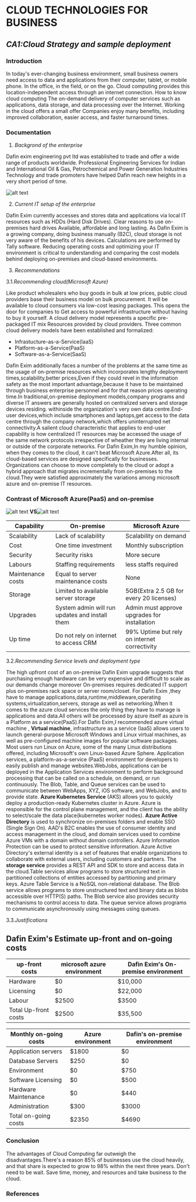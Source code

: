 # **CLOUD TECHNOLOGIES FOR BUSINESS** #

## *CA1:Cloud Strategy and sample deployment* ##

### Introduction ###

In today's ever-changing business environment, small business owners need access to data and applications from their computer, tablet, or mobile phone.
In the office, in the field, or on the go. Cloud computing provides this location-independent access through an internet connection. How to know cloud computing
The on-demand delivery of computer services such as applications, data storage, and data processing over the Internet. Working in the cloud offers a small offer
Companies enjoy many benefits, including improved collaboration, easier access, and faster turnaround times.

### Documentation ###

1. *Backgrond of the enterprise*

Dafin exim engineering pvt ltd was established to trade and offer a wide range of products worldwide.
Professional Engineering Services for Indian and International Oil & Gas, Petrochemical and Power Generation Industries
Technology and trade promoters have helped Dafin reach new heights in a very short period of time.
 
![alt text](https://dafinglobal.com/wp-content/uploads/2017/09/dafinlogo.jpg)


2. *Current IT setup of the enterprise*

Dafin Exim currently accesses and stores data and applications via local IT resources such as HDDs (Hard Disk Drives). Clear reasons to use on-premises hard drives
Available, affordable and long lasting. As Dafin Exim is a growing company, doing business manually (B2C), cloud storage is not very aware of the benefits of his devices.
Calculations are performed by Tally software. Reducing operating costs and optimizing your IT environment is critical to understanding and comparing the cost models behind deploying on-premises and cloud-based environments.


3. *Recommendations*


3.1.*Recommending cloud(Microsoft Azure)*


Like product wholesalers who buy goods in bulk at low prices, public cloud providers base their business model on bulk procurement.
It will be available to cloud consumers via low-cost leasing packages. This opens the door for companies to
Get access to powerful infrastructure without having to buy it yourself. A cloud delivery model represents a specific pre-packaged IT mix
Resources provided by cloud providers. Three common cloud delivery models have been established and formalized:

- Infrastucture-as-a-Service(IaaS)
- Platform-as-a-Service(PaaS)
- Software-as-a-Service(SaaS)



Dafin Exim additionally faces a number of the problems at the same time as the usage of on-premise resources which incorporates lengthy deployment times,scalability,better prices,Even if they could revel in the information safety as the most important advantage,because it have to be maintained through business 
enterprise personnel and for that reason prices operating time.In traditional,on-premise deployment models,company programs and diverse IT answers are generally hosted on centralized servers and storage devices residing.
withinside the organization's very own data centre.End-user devices,which include smartphones and laptops,get access to the data centre through the company network,which offers uninterrupted net connectivity.A salient
cloud characteristic that applies to end-user capability is how centralized IT resources may be accessed the usage of the same network protocols irrespective of wheather they are living internal or outside of the corporate networks.
For Dafin Exim,In my humble opinion, when they comes to the cloud, it can't beat Microsoft Azure.After all, its cloud-based services are designed specifically for businesses. Organizations can choose to move completely to the cloud or adopt a hybrid approach that
 migrates incrementally from on-premises to the cloud.They were satisfied approximately the variations among microsoft azure and on-premise IT resources.



### Contrast of Microsoft Azure(PaaS) and on-premise ###



![alt text](https://encrypted-tbn0.gstatic.com/images?q=tbn:ANd9GcQQ1wIDC-WtZHQwf_qD5HYwv_a0oOO7RnGf5Q&usqp=CAU) **VS**![alt text](https://encrypted-tbn0.gstatic.com/images?q=tbn:ANd9GcRGKoBeR5y7D-wTa_PlpPpc-W5TC5L20IaOwg&usqp=CAU)

 

 

|Capability       |On-premise                                    |  Microsoft Azure                            |
|-----------------|----------------------------------------------|---------------------------------------------|
|Scalability      |Lack of scalability                           |Scalability on demand                        |
|Cost             |One time investment                           |Monthly subscription                         |
|Security         |Security risks                                |More secure                                  |
|Labours          |Staffing requirements                         |less staffs required                         |
|Maintenance costs|Equal to server maintenance costs             |None                                         |
|Storage          |Limited to available  server storage          |5GB(Extra 2.5 GB for every 20 licenses)      |
|Upgrades         |System admin will run updates and install them|Admin must approve upgrades for installation |
|Up time          |Do not rely on internet to access CRM         |99% Uptime but rely on internet  correctivity|





3.2.*Recommending Service levels and deployment type*



The high upfront cost of an on-premise Dafin Exim upgrade suggests that purchasing enough hardware can be  very expensive and difficult
to scale as our demands change moreover On-premises requires dedicated IT support plus on-premises rack space or server room/closet.
For Dafin Exim ,they have to manage applications,data,runtime,middleware,operating systems,virtualization,servers,
storage as well as networking.When it comes to the azure cloud services the only thing they have to manage is  applications and data.All others 
will be processed by azure itself as azure is a Platform as a service(PaaS).For Dafin Exim,I recommended azure virtual machine , **Virtual machine**, 
infrastructure as a service (IaaS) allows users to launch general-purpose Microsoft Windows and Linux virtual machines, as well as pre-configured machine images for popular software packages.
Most users run Linux on Azure, some of the many Linux distributions offered, including Microsoft's own Linux-based Azure Sphere.
Application services, a platform-as-a-service (PaaS) environment for developers to easily publish and manage websites.WebJobs, applications can be deployed in the 
Application Services environment to perform background processing that can be called on a schedule, on demand, or run continuously. The Blob, Table, and Queue services can be used to communicate between WebApps, XYZ, iOS software, and WebJobs, and to provide state.
**Azure Kubernetes Service** (AKS) allows you to quickly deploy a production-ready Kubernetes cluster in Azure. Azure is responsible for the control plane management, and the client has the ability to select/scale the data place(kubernetes worker nodes). 
**Azure Active Directory** is used to synchronize on-premises folders and enable SSO (Single Sign On). AAD's B2C enables the use of consumer identity and access management in the cloud, and domain services used to combine Azure VMs with a domain without domain controllers.
Azure Information Protection can be used to protect sensitive information. Azure Active Directory's external identity is a set of features that enable organizations to collaborate with external users, including customers and partners.
The **storage service** provides a REST API and SDK to store and access data in the cloud.Table services allow programs to store structured text in partitioned collections of entities accessed by partitioning and primary keys.
Azure Table Service is a NoSQL non-relational database. The Blob service allows programs to store unstructured text and binary data as blobs accessible over HTTP(S) paths. The Blob service also provides security mechanisms to control access to data. The queue service allows programs to communicate asynchronously using messages using queues.   


3.3.*Justifications*


  ##  Dafin Exim's Estimate up-front and on-going costs ## 



|up-front costs      |microsoft azure environment | Dafin Exim's On-premise environment|
|--------------------|----------------------------|------------------------------------|
|Hardware            |       $0                   |$10,000                             |
|Licensing           |       $0                   |$22,000                             |
|Labour              |       $2500                |$3500                               |
|Total Up-front costs|       $2500                |$35,500                             |



|Monthly on-going costs|Azure environment    |Dafin's on-premise environment|
|----------------------|---------------------|------------------------------|
|Application servers   |$1800                |$0                            |
|Database Servers      |$250                 |$0                            |
|Environment           |$0                   |$750                          |
|Software Licensing    |$0                   |$500                          |
|Hardware Maintenance  |$0                   |$440                          |
|Administration        |$300                 |$3000                         |
|Total on-going costs  |$2350                |$4690                         |


### Conclusion ###

The advantages of Cloud Computing far outweigh the disadvantages.There's a reason 85% of businesses use the cloud heavily, and 
that share is expected to grow to 98% within the next three years. Don't need to be wait. Save time, money, and resources and take business to the cloud.

### References ###


  















